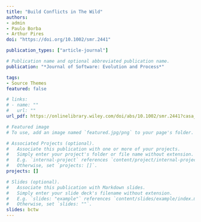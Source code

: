 ```yaml
---
title: "Build Conflicts in The Wild"
authors:
- admin
- Paulo Borba
- Arthur Pires
doi: "https://doi.org/10.1002/smr.2441"

publication_types: ["article-journal"]

# Publication name and optional abbreviated publication name.
publication: "*Journal of Software: Evolution and Process*"

tags:
- Source Themes
featured: false

# links:
# - name: ""
#   url: ""
url_pdf: https://onlinelibrary.wiley.com/doi/abs/10.1002/smr.2441?casa_token=_HGXugHUmaoAAAAA:lOgAigm5sTfHWxt-hyfC_5Kij8GZZ7JP8W0NDgm14TrIT4NR_mrUG9nj77Xya5rHRnASrgLC_ejJSsY

# Featured image
# To use, add an image named `featured.jpg/png` to your page's folder. 

# Associated Projects (optional).
#   Associate this publication with one or more of your projects.
#   Simply enter your project's folder or file name without extension.
#   E.g. `internal-project` references `content/project/internal-project/index.md`.
#   Otherwise, set `projects: []`.
projects: []

# Slides (optional).
#   Associate this publication with Markdown slides.
#   Simply enter your slide deck's filename without extension.
#   E.g. `slides: "example"` references `content/slides/example/index.md`.
#   Otherwise, set `slides: ""`.
slides: bctw
---
```

